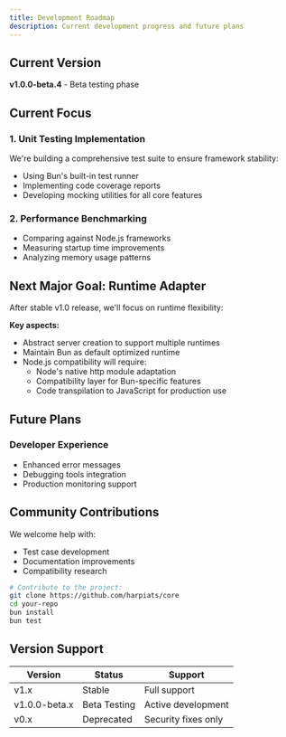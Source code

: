 ```yaml
---
title: Development Roadmap
description: Current development progress and future plans
---
```


## Current Version
**v1.0.0-beta.4** - Beta testing phase

## Current Focus

### 1. Unit Testing Implementation
We're building a comprehensive test suite to ensure framework stability:
- Using Bun's built-in test runner
- Implementing code coverage reports
- Developing mocking utilities for all core features

### 2. Performance Benchmarking
- Comparing against Node.js frameworks
- Measuring startup time improvements
- Analyzing memory usage patterns

## Next Major Goal: Runtime Adapter

After stable v1.0 release, we'll focus on runtime flexibility:

**Key aspects:**
- Abstract server creation to support multiple runtimes
- Maintain Bun as default optimized runtime
- Node.js compatibility will require:
  - Node's native http module adaptation
  - Compatibility layer for Bun-specific features
  - Code transpilation to JavaScript for production use

## Future Plans

### Developer Experience
- Enhanced error messages
- Debugging tools integration
- Production monitoring support

## Community Contributions
We welcome help with:
- Test case development
- Documentation improvements
- Compatibility research

```bash
# Contribute to the project:
git clone https://github.com/harpiats/core
cd your-repo
bun install
bun test
```

## Version Support

| Version       | Status          | Support               |
|---------------|-----------------|-----------------------|
| v1.x          | Stable          | Full support          |
| v1.0.0-beta.x | Beta Testing    | Active development    |
| v0.x          | Deprecated      | Security fixes only   |
